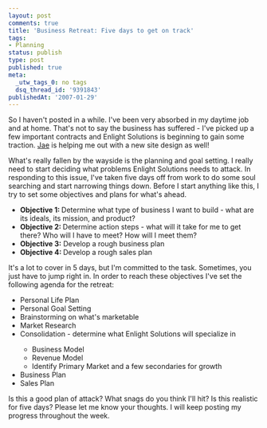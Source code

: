 ```yaml
---
layout: post
comments: true
title: 'Business Retreat: Five days to get on track'
tags:
- Planning
status: publish
type: post
published: true
meta:
  _utw_tags_0: no tags
  dsq_thread_id: '9391843'
publishedAt: '2007-01-29'
---
```


So I haven't posted in a while. I've been very absorbed in my daytime job and at home. That's not to say the business has suffered - I've picked up a few important contracts and Enlight Solutions is beginning to gain some traction. <a href="http://www.ejaedesign.com">Jae</a> is helping me out with a new site design as well!

What's really fallen by the wayside is the planning and goal setting. I really need to start deciding what problems Enlight Solutions needs to attack. In responding to this issue, I've taken five days off from work to do some soul searching and start narrowing things down. Before I start anything like this, I try to set some objectives and plans for what's ahead.
<ul>
	<li><strong>Objective 1: </strong>Determine what type of business I want to build - what are its ideals, its mission, and product?</li>
	<li><strong>Objective 2: </strong>Determine action steps - what will it take for me to get there? Who will I have to meet? How will I meet them?</li>
	<li><strong>Objective 3:</strong> Develop a rough business plan</li>
	<li><strong>Objective 4: </strong>Develop a rough sales plan</li>
</ul>
It's a lot to cover in 5 days, but I'm committed to the task. Sometimes, you just have to jump right in. In order to reach these objectives I've set the following agenda for the retreat:
<ul>
	<li>Personal Life Plan</li>
	<li>Personal Goal Setting</li>
	<li>Brainstorming on what's marketable</li>
	<li>Market Research</li>
	<li>Consolidation - determine what Enlight Solutions will specialize in</li>
<ul>
	<li>Business Model</li>
	<li>Revenue Model</li>
	<li>Identify Primary Market and a few secondaries for growth</li>
</ul>
	<li>Business Plan</li>
	<li>Sales Plan</li>
</ul>
Is this a good plan of attack? What snags do you think I'll hit? Is this realistic for five days? Please let me know your thoughts. I will keep posting my progress throughout the week.
